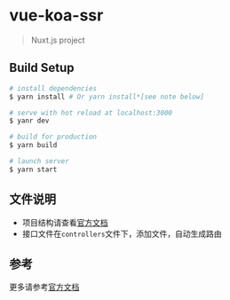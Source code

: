 # vue-koa-ssr

> Nuxt.js project

## Build Setup

``` bash
# install dependencies
$ yarn install # Or yarn install*[see note below]

# serve with hot reload at localhost:3000
$ yanr dev

# build for production
$ yarn build

# launch server
$ yarn start
```

## 文件说明
- 项目结构请查看[官方文档](https://zh.nuxtjs.org/guide/directory-structure)
- 接口文件在`controllers`文件下，添加文件，自动生成路由

## 参考
更多请参考[官方文档](https://zh.nuxtjs.org/)